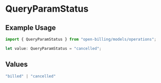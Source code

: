 # QueryParamStatus

## Example Usage

```typescript
import { QueryParamStatus } from "open-billing/models/operations";

let value: QueryParamStatus = "cancelled";
```

## Values

```typescript
"billed" | "cancelled"
```